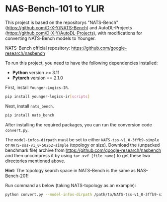 # NAS-Bench-101 to YLIR
This project is based on the repositorys "NATS-Bench" (https://github.com/D-X-Y/NATS-Bench) 
and AutoDL-Projects (https://github.com/D-X-Y/AutoDL-Projects), 
with modifications for converting NATS-Bench models to Younger.

NATS-Bench official repository: [https://github.com/google-research/nasbench
](https://github.com/D-X-Y/NATS-Bench)

To run this project, you need to have the following dependencies installed:

- **Python** version >= 3.11
- **Pytorch** version == 2.1.0

First, install `Younger-Logics-IR`.
```bash
pip install younger-logics-ir[scripts]
```

Next, install `nats_bench`.
```bash
pip install nats_bench
```

After installing the required packages, you can run the conversion code `convert.py`.

The `model-infos-dirpath` must be set to either `NATS-tss-v1_0-3ffb9-simple` or `NATS-sss-v1_0-50262-simple` (topology or size). Download the (unpacked benchmark file) archive from [https://github.com/google-research/nasbench
](https://github.com/D-X-Y/NATS-Bench) and then uncompress it by using `tar xvf [file_name]` to get these two directories mentioned above.

**Hint**: The topology search space in NATS-Bench is the same as NAS-Bench-201!

Run command as below (taking NATS-topology as an example):
```bash
python convert.py --model-infos-dirpath /path/to/NATS-tss-v1_0-3ffb9-simple --save-dirpath /path/to/save --cache-dirpath /path/to/cache --search-space-type tss --start-index 0 --end-index 10 --opset 15 --worker-number 8
```
